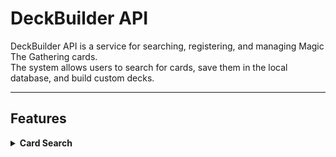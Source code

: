 # DeckBuilder API

DeckBuilder API is a service for searching, registering, and managing Magic The Gathering cards.  
The system allows users to search for cards, save them in the local database, and build custom decks.

---
## Features

<details>
<summary><strong>Card Search<strong></summary>

- Search cards by **name** or **description**.
- Query and persist cards in the local database.
- Automatic fallback to the [Scryfall](https://scryfall.com/) API when cards are not found locally.


The API's card search flow is illustrated below:

```mermaid
flowchart TD
    A["User (Client) - Search cards (query)"] --> B["DeckBuilder API receives request"]

    B --> C{Search in Local Database?}
    
    C -->|Cards found| D["Return cards from DB"]
    D --> E["DeckBuilder API returns cards to User"]

    C -->|No cards found| F["DeckBuilder API queries Scryfall API"]

    F --> G{Scryfall returns cards?}
    
    G -->|Yes| H["Return cards from Scryfall"]
    H --> I["Save new cards in Local Database"]
    I --> J["DeckBuilder API returns cards to User"]

    G -->|No| K["DeckBuilder API returns empty list to User"]
```
</details>
